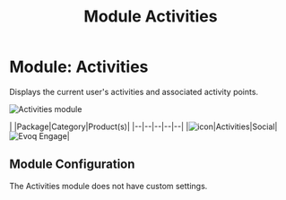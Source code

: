 ﻿---
uid: module-activities
locale: en
title: Module Activities
dnneditions: 
dnnversion: 09.02.00
related-topics: module-activity-stream,module-answers,module-blogs,module-challenges,module-discussions,module-group-directory,module-group-spaces,module-ideas,module-journal,module-latest-challenges,module-leaderboard,module-member-directory,module-message-center,module-my-status,module-profile-dashboard,module-social-groups,module-related-content,module-social-events,module-social-sharing,module-user-badges,module-wiki
---

# Module: Activities

Displays the current user's activities and associated activity points.

  

![Activities module](/images/scr-module-Activities.png)

  

|  |Package|Category|Product(s)|
|--|--|--|--|--|
|![icon](/images/ico-module-activities.png)|Activities|Social|![Evoq Engage](/images/ico-evoq-engage.png)|

## Module Configuration

The Activities module does not have custom settings.
